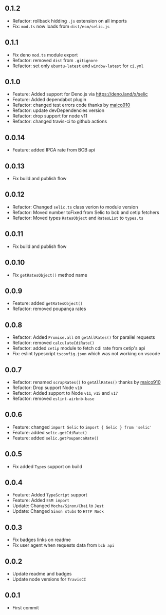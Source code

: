 ## 0.1.2
+ Refactor: rollback hidding `.js` extension on all imports
+ Fix: `mod.ts` now loads from `dist/esm/selic.js`

## 0.1.1
+ Fix deno `mod.ts` module export
+ Refactor: removed `dist` from `.gitignore`
+ Refactor: set only `ubuntu-latest` and `window-latest` for `ci.yml`

## 0.1.0
+ Feature: Added support for Deno.js via https://deno.land/x/selic
+ Feature: Added dependabot plugin
+ Refactor: changed test errors code thanks by [maico910](https://github.com/caio-ribeiro-pereira/selic/pull/12)
+ Refactor: update devDependencies version
+ Refactor: drop support for node v11
+ Refactor: changed travis-ci to github actions

## 0.0.14
+ Feature: added IPCA rate from BCB api

## 0.0.13
+ Fix build and publish flow

## 0.0.12
+ Refactor: Changed `selic.ts` class verion to module version
+ Refactor: Moved number toFixed from Selic to bcb and cetip fetchers
+ Refactor: Moved types `RatesObject` and `RatesList` to `types.ts`

## 0.0.11
+ Fix build and publish flow

## 0.0.10
+ Fix `getRatesObject()` method name

## 0.0.9
+ Feature: added `getRatesObject()`
+ Refactor: removed poupança rates

## 0.0.8
+ Refactor: Added `Promise.all` on `getAllRates()` for parallel requests
+ Refactor: removed `calculateCdiRate()`
+ Refactor: added `cetip` module to fetch cdi rate from cetip's api
+ Fix: eslint typescript `tsconfig.json` which was not working on vscode

## 0.0.7
+ Refactor: renamed `scrapRates()` to `getAllRates()` thanks by [maico910](https://github.com/caio-ribeiro-pereira/selic/pull/5)
+ Refactor: Drop support Node `v10`
+ Refactor: Added support to Node `v11`, `v15` and `v17`
+ Refactor: removed `eslint-airbnb-base`

## 0.0.6
+ Feature: changed `import Selic` to `import { Selic } from 'selic'`
+ Feature: added `selic.getCdiRate()`
+ Feature: added `selic.getPoupancaRate()`

## 0.0.5
+ Fix added `Types` support on build

## 0.0.4
+ Feature: Added `TypeScript` support
+ Feature: Added `ESM import`
+ Update: Changed `Mocha/Sinon/Chai` to `Jest`
+ Update: Changed `Sinon stubs` to `HTTP Nock`

## 0.0.3
+ Fix badges links on readme
+ Fix user agent when requests data from `bcb api`

## 0.0.2
+ Update readme and badges
+ Update node versions for `TravisCI`

## 0.0.1
+ First commit
